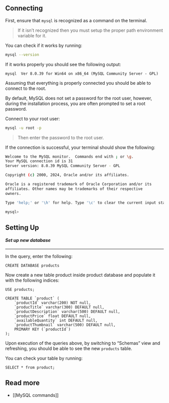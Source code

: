 
## **Connecting**

First, ensure that `mysql` is recognized as a command on the terminal. 

>
>	If it isn’t recognized then you must setup the proper path environment variable for it.
>


You can check if it works by running:

```bash
mysql --version
```


If it works properly you should see the following output:

```text
mysql  Ver 8.0.39 for Win64 on x86_64 (MySQL Community Server - GPL)
```


Assuming that everything is properly connected you should be able to connect to the root. 

By default, MySQL does not set a password for the root user, however, during the installation process, you are often prompted to set a root password.

Connect to your root user:

```bash 
mysql -u root -p
```
>
>	Then enter the password to the root user.
>


If the connection is successful, your terminal should show the following:

```bash
Welcome to the MySQL monitor.  Commands end with ; or \g.
Your MySQL connection id is 31
Server version: 8.0.39 MySQL Community Server - GPL

Copyright (c) 2000, 2024, Oracle and/or its affiliates.

Oracle is a registered trademark of Oracle Corporation and/or its
affiliates. Other names may be trademarks of their respective
owners.

Type 'help;' or '\h' for help. Type '\c' to clear the current input statement.

mysql>
```


## **Setting Up**
#### ***Set up new database***
---
In the query, enter the following:

```MYSQl
CREATE DATABASE products
```

Now create a new table product inside product database and populate it with the following indices:

```MYSQL 
USE products;

CREATE TABLE `product` (
	`productId` varchar(200) NOT null,
	`producTitle` varchar(300) DEFAULT null,
	`productDescription` varchar(500) DEFAULT null,
	`productPrice` float DEFAULT null,
	`availableQuantity` int DEFAULT null,
	`productThumbnail` varchar(500) DEFAULT null,
	PRIMARY KEY (`productId`)
);
```

Upon execution of the queries above, by switching to “Schemas” view and refreshing, you should be able to see the new `products` table.

You can check your table by running:

```mysql
SELECT * from product;
```


## Read more

- [[MySQL commands]]
